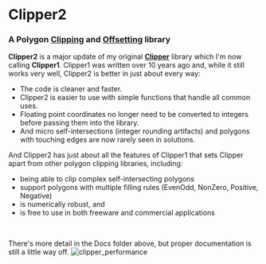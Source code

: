 # Clipper2
### A Polygon <a href="http://www.angusj.com/delphi/clipper/documentation/Docs/Units/ClipperLib/Types/ClipType.htm">Clipping</a> and <a href="http://www.angusj.com/delphi/clipper/documentation/Docs/Units/ClipperLib/Classes/ClipperOffset/_Body.htm">Offsetting</a> library

<b>Clipper2</b> is a major update of my original <a href="https://sourceforge.net/projects/polyclipping/"><b>Clipper</b></a> library which I'm now calling <b>Clipper1</b>. Clipper1 was written over 10 years ago and, while it still works very well, Clipper2 is better in just about every way: 
<ul>
<li>The code is cleaner and faster.</li>
<li>Clipper2 is easier to use with simple functions that handle all common uses.</li> 
<li>Floating point coordinates no longer need to be converted to integers before passing them into the library.</li>
<li>And micro self-intersections (integer rounding artifacts) and polygons with touching edges are now rarely seen in solutions.</li>
</ul>
</p>
<p class="Body"> 
And Clipper2 has just about all the features of Clipper1 that sets Clipper apart from other polygon clipping libraries, including: 
<ul>
<li>being able to clip complex self-intersecting polygons</li>
<li>support polygons with multiple filling rules (EvenOdd, NonZero, Positive, Negative)</li>
<li>is numerically robust, and</li>
<li>is free to use in both freeware and commercial applications</li>
</ul>
<br>

There's more detail in the Docs folder above, but proper documentation is still a little way off.
![clipper_performance](https://user-images.githubusercontent.com/5280692/163812045-44d571bd-a475-485c-925a-460a41e2784c.png)
